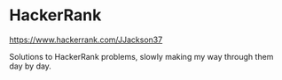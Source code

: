 # HackerRank
https://www.hackerrank.com/JJackson37

Solutions to HackerRank problems, slowly making my way through them day by day.
